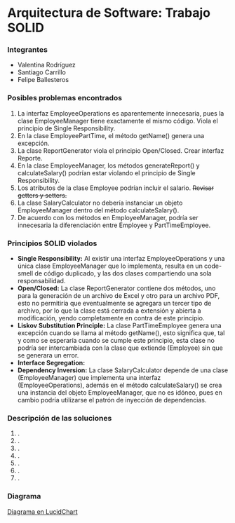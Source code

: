 # Arquitectura de Software: Trabajo SOLID
### Integrantes
- Valentina Rodríguez
- Santiago Carrillo
- Felipe Ballesteros


### Posibles problemas encontrados
1. La interfaz EmployeeOperations es aparentemente innecesaria, pues la clase EmployeeManager tiene exactamente el mismo
código. Viola el principio de Single Responsibility.
2. En la clase EmployeePartTime, el método getName() genera una excepción.
3. La clase ReportGenerator viola el principio Open/Closed. Crear interfaz Reporte.
4. En la clase EmployeeManager, los métodos generateReport() y calculateSalary() podrían estar violando el principio de
Single Responsibility.
5. Los atributos de la clase Employee podrían incluir el salario. ~~Revisar getters y setters.~~
6. La clase SalaryCalculator no debería instanciar un objeto EmployeeManager dentro del método calculateSalary().
7. De acuerdo con los métodos en EmployeeManager, podría ser innecesaria la diferenciación entre Employee y
PartTimeEmployee.

### Principios SOLID violados
- **Single Responsibility:** Al existir una interfaz EmployeeOperations y una única clase EmployeeManager que lo 
implementa, resulta en un code-smell de código duplicado, y las dos clases compartiendo una sola responsabilidad.
- **Open/Closed:** La clase ReportGenerator contiene dos métodos, uno para la generación de un archivo de Excel y otro
para un archivo PDF, esto no permitiría que eventualmente se agregara un tercer tipo de archivo, por lo que la clase
está cerrada a extensión y abierta a modificación, yendo completamente en contra de este principio.
- **Liskov Substitution Principle:** La clase PartTimeEmployee genera una excepción cuando se llama al método getName(),
esto significa que, tal y como se esperaría cuando se cumple este principio, esta clase no podría ser intercambiada con
la clase que extiende (Employee) sin que se generara un error.
- **Interface Segregation:**
- **Dependency Inversion:** La clase SalaryCalculator depende de una clase (EmployeeManager) que implementa una interfaz
(EmployeeOperations), además en el método calculateSalary() se crea una instancia del objeto EmployeeManager, que no es
idóneo, pues en cambio podría utilizarse el patrón de inyección de dependencias.

### Descripción de las soluciones
1. .
2. .
3. .
4. .
5. .
6. .
7. .

### Diagrama
[Diagrama en LucidChart](https://lucid.app/lucidchart/15ced8b9-7eb4-4477-96e0-916c038699b8/edit?viewport_loc=-1466%2C-333%2C3940%2C2000%2CHWEp-vi-RSFO&invitationId=inv_2a28a5d9-fb67-48b2-a02d-6c95ae150419)
